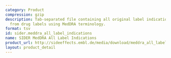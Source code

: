 ```yaml
---
category: Product
compression: gzip
description: Tab-separated file containing all original label indications extracted
  from drug labels using MedDRA terminology.
format: tsv
id: sider.meddra_all_label_indications
name: SIDER MedDRA All Label Indications
product_url: http://sideeffects.embl.de/media/download/meddra_all_label_indications.tsv.gz
layout: product_detail
---
```

